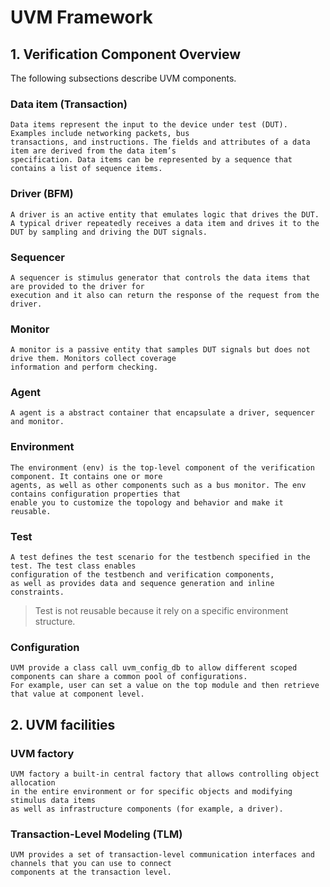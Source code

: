 # UVM Framework

## 1. Verification Component Overview

The following subsections describe UVM components.

### Data item (Transaction)

```
Data items represent the input to the device under test (DUT). Examples include networking packets, bus
transactions, and instructions. The fields and attributes of a data item are derived from the data item’s
specification. Data items can be represented by a sequence that contains a list of sequence items.
```

### Driver (BFM)

```
A driver is an active entity that emulates logic that drives the DUT. 
A typical driver repeatedly receives a data item and drives it to the DUT by sampling and driving the DUT signals.
```

### Sequencer

```
A sequencer is stimulus generator that controls the data items that are provided to the driver for
execution and it also can return the response of the request from the driver.
```

### Monitor

```
A monitor is a passive entity that samples DUT signals but does not drive them. Monitors collect coverage
information and perform checking.
```

### Agent

```
A agent is a abstract container that encapsulate a driver, sequencer and monitor.
```

### Environment

```
The environment (env) is the top-level component of the verification component. It contains one or more
agents, as well as other components such as a bus monitor. The env contains configuration properties that
enable you to customize the topology and behavior and make it reusable.
```

### Test

```
A test defines the test scenario for the testbench specified in the test. The test class enables
configuration of the testbench and verification components, 
as well as provides data and sequence generation and inline constraints.
```

> Test is not reusable because it rely on a specific environment structure.

### Configuration

```
UVM provide a class call uvm_config_db to allow different scoped components can share a common pool of configurations. 
For example, user can set a value on the top module and then retrieve that value at component level.
```

## 2. UVM facilities

### UVM factory

```
UVM factory a built-in central factory that allows controlling object allocation 
in the entire environment or for specific objects and modifying stimulus data items 
as well as infrastructure components (for example, a driver).
```

### Transaction-Level Modeling (TLM)

```
UVM provides a set of transaction-level communication interfaces and channels that you can use to connect
components at the transaction level.
```

